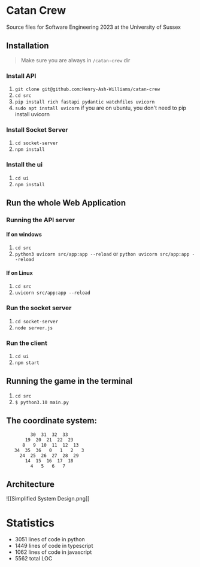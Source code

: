 # Catan Crew
Source files for Software Engineering 2023 at the University of Sussex

## Installation
> Make sure you are always in `/catan-crew` dir

### Install API
1. `git clone git@github.com:Henry-Ash-Williams/catan-crew`
2. `cd src`
3. `pip install rich fastapi pydantic watchfiles uvicorn`
4. `sudo apt install uvicorn` if you are on ubuntu, you don't need to pip install uvicorn

### Install Socket Server
1. `cd socket-server`
2. `npm install`

### Install the ui
1. `cd ui`
2. `npm install`

## Run the whole Web Application
### Running the API server
#### If on windows
1. `cd src`
2. `python3 uvicorn src/app:app --reload` or `python uvicorn src/app:app --reload`

#### If on Linux
1. `cd src`
2. `uvicorn src/app:app --reload`

### Run the socket server
1. `cd socket-server`
2. `node server.js`

### Run the client
1. `cd ui`
2. `npm start`

## Running the game in the terminal
1. `cd src`
1. `$ python3.10 main.py `

## The coordinate system:

```
         30  31  32  33
       19  20  21  22  23
      8   9  10  11  12  13
   34  35  36   0   1   2   3
     24  25  26  27  28  29
       14  15  16  17  18
         4   5   6   7
```

## Architecture
![[Simplified System Design.png]]

# Statistics 
- 3051 lines of code in python 
- 1449 lines of code in typescript 
- 1062 lines of code in javascript
- 5562 total LOC 
